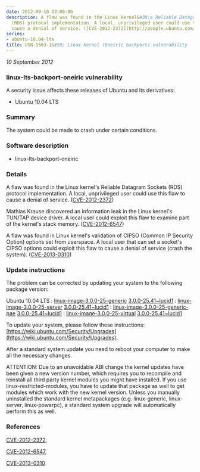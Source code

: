 ```yaml
---
date: 2012-09-10 12:00:00
description: A flaw was found in the Linux kernel&#39;s Reliable Datagram Sockets
  (RDS) protocol implementation. A local, unprivileged user could use this flaw to
  cause a denial of service. ([CVE-2012-2372](http://people.ubuntu.com/~ubuntu-security/cve/CVE-2012-2372))
series:
- ubuntu-10.04-lts
title: USN-1563-1&#58; Linux kernel (Oneiric backport) vulnerability
---
```


*10 September 2012*

### linux-lts-backport-oneiric vulnerability

A security issue affects these releases of Ubuntu and its derivatives:

* Ubuntu 10.04 LTS

### Summary

The system could be made to crash under certain conditions. 

### Software description

* linux-lts-backport-oneiric 

### Details

 A flaw was found in the Linux kernel&#39;s Reliable Datagram Sockets (RDS) protocol implementation. A local, unprivileged user could use this flaw to cause a denial of service. ([CVE-2012-2372](http://people.ubuntu.com/~ubuntu-security/cve/CVE-2012-2372))

Mathias Krause discovered an information leak in the Linux kernel&#39;s TUN/TAP device driver. A local user could exploit this flaw to examine part of the kernel&#39;s stack memory. ([CVE-2012-6547](http://people.ubuntu.com/~ubuntu-security/cve/CVE-2012-6547))

A flaw was found in Linux kernel&#39;s validation of CIPSO (Common IP Security Option) options set from userspace. A local user that can set a socket&#39;s CIPSO options could exploit this flaw to cause a denial of service (crash the system). ([CVE-2013-0310](http://people.ubuntu.com/~ubuntu-security/cve/CVE-2013-0310)) 

### Update instructions

The problem can be corrected by updating your system to the following package version:

Ubuntu 10.04 LTS
 : [linux-image-3.0.0-25-generic](https://launchpad.net/ubuntu/+source/linux-lts-backport-oneiric) <span> [3.0.0-25.41~lucid1](https://launchpad.net/ubuntu/+source/linux-lts-backport-oneiric/3.0.0-25.41~lucid1) </span> 
 : [linux-image-3.0.0-25-server](https://launchpad.net/ubuntu/+source/linux-lts-backport-oneiric) <span> [3.0.0-25.41~lucid1](https://launchpad.net/ubuntu/+source/linux-lts-backport-oneiric/3.0.0-25.41~lucid1) </span> 
 : [linux-image-3.0.0-25-generic-pae](https://launchpad.net/ubuntu/+source/linux-lts-backport-oneiric) <span> [3.0.0-25.41~lucid1](https://launchpad.net/ubuntu/+source/linux-lts-backport-oneiric/3.0.0-25.41~lucid1) </span> 
 : [linux-image-3.0.0-25-virtual](https://launchpad.net/ubuntu/+source/linux-lts-backport-oneiric) <span> [3.0.0-25.41~lucid1](https://launchpad.net/ubuntu/+source/linux-lts-backport-oneiric/3.0.0-25.41~lucid1) </span> 

To update your system, please follow these instructions: [https://wiki.ubuntu.com/Security/Upgrades](https://wiki.ubuntu.com/Security/Upgrades).

After a standard system update you need to reboot your computer to make all the necessary changes.

ATTENTION: Due to an unavoidable ABI change the kernel updates have been given a new version number, which requires you to recompile and reinstall all third party kernel modules you might have installed. If you use linux-restricted-modules, you have to update that package as well to get modules which work with the new kernel version. Unless you manually uninstalled the standard kernel metapackages (e.g. linux-generic, linux-server, linux-powerpc), a standard system upgrade will automatically perform this as well. 

### References

 
 [CVE-2012-2372](http://people.ubuntu.com/~ubuntu-security/cve/CVE-2012-2372), 

 [CVE-2012-6547](http://people.ubuntu.com/~ubuntu-security/cve/CVE-2012-6547), 

 [CVE-2013-0310](http://people.ubuntu.com/~ubuntu-security/cve/CVE-2013-0310)